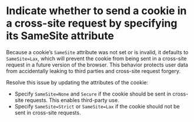 # Indicate whether to send a cookie in a cross-site request by specifying its SameSite attribute

Because a cookie’s `SameSite` attribute was not set or is invalid, it defaults to `SameSite=Lax`,
which will prevent the cookie from being sent in a cross-site request in a future version of the browser.
This behavior protects user data from accidentally leaking to third parties and cross-site request forgery.

Resolve this issue by updating the attributes of the cookie:
* Specify `SameSite=None` and `Secure` if the cookie should be sent in cross-site requests. This enables third-party use.
* Specify `SameSite=Strict` or `SameSite=Lax` if the cookie should not be sent in cross-site requests.
